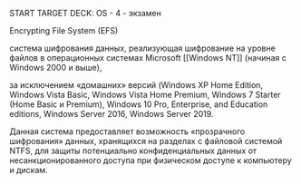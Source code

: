 START
TARGET DECK: OS - 4 - экзамен

Encrypting File System (EFS)  

система шифрования данных, реализующая шифрование на уровне файлов в операционных системах Microsoft [[Windows NT]] (начиная с Windows 2000 и выше), 



за исключением «домашних» версий (Windows XP Home Edition, Windows Vista Basic, Windows Vista Home Premium, Windows 7 Starter (Home Basic и Premium), Windows 10 Pro, Enterprise, and Education editions, Windows Server 2016, Windows Server 2019. 

Данная система предоставляет возможность «прозрачного шифрования» данных, хранящихся на разделах с файловой системой NTFS, для защиты потенциально конфиденциальных данных от несанкционированного доступа при физическом доступе к компьютеру и дискам.